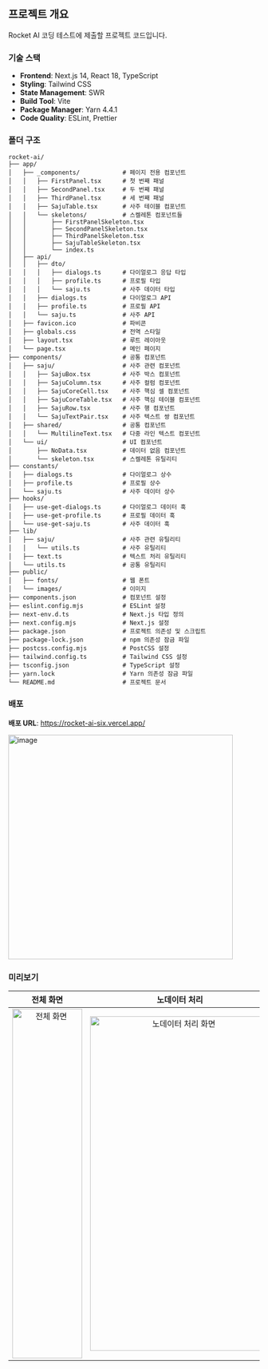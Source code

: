 ## 프로젝트 개요

Rocket AI 코딩 테스트에 제출할 프로젝트 코드입니다.

### 기술 스택
- **Frontend**: Next.js 14, React 18, TypeScript
- **Styling**: Tailwind CSS
- **State Management**: SWR
- **Build Tool**: Vite
- **Package Manager**: Yarn 4.4.1
- **Code Quality**: ESLint, Prettier

### 폴더 구조

```
rocket-ai/
├── app/
│   ├── _components/            # 페이지 전용 컴포넌트
│   │   ├── FirstPanel.tsx      # 첫 번째 패널
│   │   ├── SecondPanel.tsx     # 두 번째 패널
│   │   ├── ThirdPanel.tsx      # 세 번째 패널
│   │   ├── SajuTable.tsx       # 사주 테이블 컴포넌트
│   │   └── skeletons/          # 스켈레톤 컴포넌트들
│   │       ├── FirstPanelSkeleton.tsx
│   │       ├── SecondPanelSkeleton.tsx
│   │       ├── ThirdPanelSkeleton.tsx
│   │       ├── SajuTableSkeleton.tsx
│   │       └── index.ts
│   ├── api/                    
│   │   ├── dto/                
│   │   │   ├── dialogs.ts      # 다이얼로그 응답 타입
│   │   │   ├── profile.ts      # 프로필 타입
│   │   │   └── saju.ts         # 사주 데이터 타입
│   │   ├── dialogs.ts          # 다이얼로그 API
│   │   ├── profile.ts          # 프로필 API
│   │   └── saju.ts             # 사주 API
│   ├── favicon.ico             # 파비콘
│   ├── globals.css             # 전역 스타일
│   ├── layout.tsx              # 루트 레이아웃
│   └── page.tsx                # 메인 페이지
├── components/                 # 공통 컴포넌트  
│   ├── saju/                   # 사주 관련 컴포넌트
│   │   ├── SajuBox.tsx         # 사주 박스 컴포넌트
│   │   ├── SajuColumn.tsx      # 사주 컬럼 컴포넌트
│   │   ├── SajuCoreCell.tsx    # 사주 핵심 셀 컴포넌트
│   │   ├── SajuCoreTable.tsx   # 사주 핵심 테이블 컴포넌트
│   │   ├── SajuRow.tsx         # 사주 행 컴포넌트
│   │   └── SajuTextPair.tsx    # 사주 텍스트 쌍 컴포넌트
│   ├── shared/                 # 공통 컴포넌트
│   │   └── MultilineText.tsx   # 다중 라인 텍스트 컴포넌트
│   └── ui/                     # UI 컴포넌트
│       ├── NoData.tsx          # 데이터 없음 컴포넌트
│       └── skeleton.tsx        # 스켈레톤 유틸리티
├── constants/                  
│   ├── dialogs.ts              # 다이얼로그 상수
│   ├── profile.ts              # 프로필 상수
│   └── saju.ts                 # 사주 데이터 상수
├── hooks/                       
│   ├── use-get-dialogs.ts      # 다이얼로그 데이터 훅
│   ├── use-get-profile.ts      # 프로필 데이터 훅
│   └── use-get-saju.ts         # 사주 데이터 훅
├── lib/
│   ├── saju/                   # 사주 관련 유틸리티
│   │   └── utils.ts            # 사주 유틸리티
│   ├── text.ts                 # 텍스트 처리 유틸리티
│   └── utils.ts                # 공통 유틸리티
├── public/                     
│   ├── fonts/                  # 웹 폰트
│   └── images/                 # 이미지
├── components.json             # 컴포넌트 설정
├── eslint.config.mjs           # ESLint 설정
├── next-env.d.ts               # Next.js 타입 정의
├── next.config.mjs             # Next.js 설정
├── package.json                # 프로젝트 의존성 및 스크립트
├── package-lock.json           # npm 의존성 잠금 파일
├── postcss.config.mjs          # PostCSS 설정
├── tailwind.config.ts          # Tailwind CSS 설정
├── tsconfig.json               # TypeScript 설정
├── yarn.lock                   # Yarn 의존성 잠금 파일
└── README.md                   # 프로젝트 문서
```

### 배포
**배포 URL**: https://rocket-ai-six.vercel.app/

<img width="450" height="450" alt="image" src="https://github.com/user-attachments/assets/43a5c86f-762c-4ff9-a377-14c256963ca5" />

### 미리보기

| 전체 화면 | 노데이터 처리 | 스켈레톤 처리 |
|:---:|:---:|:---:|
| <img width="140" height="700" alt="전체 화면" src="https://github.com/user-attachments/assets/3afe94d8-80ce-453e-a209-f9e459e85dfe" /> | <img width="360" height="670" alt="노데이터 처리 화면" src="https://github.com/user-attachments/assets/ce997f52-2457-4ff4-b232-54f5d3a3c05e" /> | <img width="360" height="670" alt="스켈레톤 처리" src="https://github.com/user-attachments/assets/de821828-9923-494f-88f8-1874e4183d30" /> |
